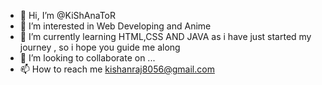 - 👋 Hi, I’m @KiShAnaToR
- 👀 I’m interested in Web Developing and Anime
- 🌱 I’m currently learning HTML,CSS AND JAVA as i have just started my journey , so i hope you guide me along
- 💞️ I’m looking to collaborate on ...
- 📫 How to reach me kishanraj8056@gmail.com

<!---
KiShAnaToR/KiShAnaToR is a ✨ special ✨ repository because its `README.md` (this file) appears on your GitHub profile.
You can click the Preview link to take a look at your changes.
--->
